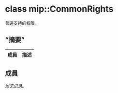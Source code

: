 # <a name="class-mipcommonrights"></a>class mip::CommonRights 
普遍支持的权限。
  
## <a name="summary"></a>“摘要”
 成員                        | 描述                                
--------------------------------|---------------------------------------------
  
## <a name="members"></a>成員
_尚无记录。_
